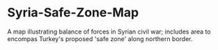 # Syria-Safe-Zone-Map
A map illustrating balance of forces in Syrian civil war; includes area to encompas Turkey's proposed 'safe zone' along northern border. 
